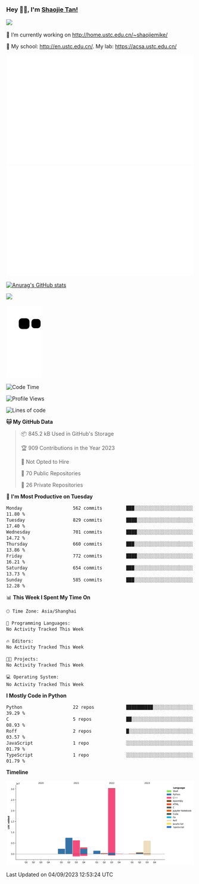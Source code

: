 

<!--
**Kirrito-k423/Kirrito-k423** is a ✨ _special_ ✨ repository because its `README.md` (this file) appears on your GitHub profile.

Here are some ideas to get you started:

- 🔭 I’m currently working on ...
- 🌱 I’m currently learning ...
- 👯 I’m looking to collaborate on ...
- 🤔 I’m looking for help with ...
- 💬 Ask me about ...
- 📫 How to reach me: ...
- 😄 Pronouns: ...
- ⚡ Fun fact: ...
-->
### Hey 👋🏽, I'm [Shaojie Tan!](http://home.ustc.edu.cn/~shaojiemike/about)

![](https://visitor-badge.glitch.me/badge?page_id=Kirrito-k423.Kirrito-k423)

🔭 I’m currently working on http://home.ustc.edu.cn/~shaojiemike/

👯 My school: http://en.ustc.edu.cn/. My lab: https://acsa.ustc.edu.cn/

![](https://github.com/Kirrito-k423/github-stats/blob/master/generated/overview.svg)
![](https://github.com/Kirrito-k423/github-stats/blob/master/generated/languages.svg)

[![Anurag's GitHub stats](https://github-readme-stats.vercel.app/api?username=Kirrito-k423&theme=flag-india&show_icons=true&hide=stars,prs,issues,contribs)](https://github.com/anuraghazra/github-readme-stats)

![](https://github-profile-summary-cards.vercel.app/api/cards/profile-details?username=Kirrito-k423&theme=vue)

![snake gif](https://github.com/Kirrito-k423/Kirrito-k423/blob/output/github-contribution-grid-snake.svg)

<!--START_SECTION:waka-->
![Code Time](http://img.shields.io/badge/Code%20Time-631%20hrs%2032%20mins-blue)

![Profile Views](http://img.shields.io/badge/Profile%20Views-0-blue)

![Lines of code](https://img.shields.io/badge/From%20Hello%20World%20I%27ve%20Written-57.9%20million%20lines%20of%20code-blue)

**🐱 My GitHub Data** 

> 📦 845.2 kB Used in GitHub's Storage 
 > 
> 🏆 909 Contributions in the Year 2023
 > 
> 🚫 Not Opted to Hire
 > 
> 📜 70 Public Repositories 
 > 
> 🔑 26 Private Repositories 
 > 
📅 **I'm Most Productive on Tuesday** 

```text
Monday                   562 commits         ███░░░░░░░░░░░░░░░░░░░░░░   11.80 % 
Tuesday                  829 commits         ████░░░░░░░░░░░░░░░░░░░░░   17.40 % 
Wednesday                701 commits         ████░░░░░░░░░░░░░░░░░░░░░   14.72 % 
Thursday                 660 commits         ███░░░░░░░░░░░░░░░░░░░░░░   13.86 % 
Friday                   772 commits         ████░░░░░░░░░░░░░░░░░░░░░   16.21 % 
Saturday                 654 commits         ███░░░░░░░░░░░░░░░░░░░░░░   13.73 % 
Sunday                   585 commits         ███░░░░░░░░░░░░░░░░░░░░░░   12.28 % 
```


📊 **This Week I Spent My Time On** 

```text
🕑︎ Time Zone: Asia/Shanghai

💬 Programming Languages: 
No Activity Tracked This Week

🔥 Editors: 
No Activity Tracked This Week

🐱‍💻 Projects: 
No Activity Tracked This Week

💻 Operating System: 
No Activity Tracked This Week
```

**I Mostly Code in Python** 

```text
Python                   22 repos            ██████████░░░░░░░░░░░░░░░   39.29 % 
C                        5 repos             ██░░░░░░░░░░░░░░░░░░░░░░░   08.93 % 
Roff                     2 repos             █░░░░░░░░░░░░░░░░░░░░░░░░   03.57 % 
JavaScript               1 repo              ░░░░░░░░░░░░░░░░░░░░░░░░░   01.79 % 
TypeScript               1 repo              ░░░░░░░░░░░░░░░░░░░░░░░░░   01.79 % 
```



**Timeline**

![Lines of Code chart](https://raw.githubusercontent.com/Kirrito-k423/Kirrito-k423/main/assets/bar_graph.png)


 Last Updated on 04/09/2023 12:53:24 UTC
<!--END_SECTION:waka-->

